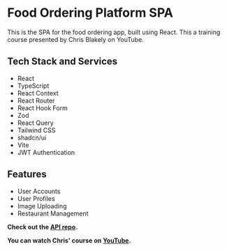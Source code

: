 # Food Ordering Platform SPA

This is the SPA for the food ordering app, built using React. This a training course presented by 
Chris Blakely on YouTube.

## Tech Stack and Services
- React
- TypeScript
- React Context
- React Router
- React Hook Form
- Zod
- React Query
- Tailwind CSS
- shadcn/ui
- Vite
- JWT Authentication

## Features
- User Accounts
- User Profiles
- Image Uploading
- Restaurant Management

**Check out the [API repo](https://github.com/nagiashraf/food-ordering-app-backend).**

**You can watch Chris' course on [YouTube](https://www.youtube.com/watch?v=ardeKHEN1j4&t=18805s&ab_channel=ChrisBlakely).**